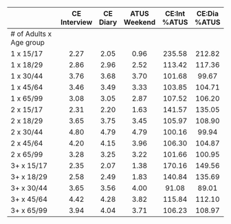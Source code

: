 
|                      | CE<br>Interview |  CE<br>Diary | ATUS<br>Weekend | CE:Int<br>%ATUS | CE:Dia<br>%ATUS |
| -------------------- | :----------: | :----------: | :----------: | :----------: | :----------: |
| # of Adults x Age group |              |              |              |              |              |
| 1 x 15/17            |         2.27 |         2.05 |         0.96 |       235.58 |       212.82 |
| 1 x 18/29            |         2.86 |         2.96 |         2.52 |       113.42 |       117.36 |
| 1 x 30/44            |         3.76 |         3.68 |         3.70 |       101.68 |        99.67 |
| 1 x 45/64            |         3.46 |         3.49 |         3.33 |       103.85 |       104.71 |
| 1 x 65/99            |         3.08 |         3.05 |         2.87 |       107.52 |       106.20 |
| 2 x 15/17            |         2.31 |         2.20 |         1.63 |       141.57 |       135.05 |
| 2 x 18/29            |         3.65 |         3.75 |         3.45 |       105.97 |       108.90 |
| 2 x 30/44            |         4.80 |         4.79 |         4.79 |       100.16 |        99.94 |
| 2 x 45/64            |         4.20 |         4.15 |         3.96 |       106.30 |       104.87 |
| 2 x 65/99            |         3.28 |         3.25 |         3.22 |       101.66 |       100.95 |
| 3+ x 15/17           |         2.35 |         2.07 |         1.38 |       170.16 |       149.56 |
| 3+ x 18/29           |         2.58 |         2.49 |         1.83 |       140.84 |       135.69 |
| 3+ x 30/44           |         3.65 |         3.56 |         4.00 |        91.08 |        89.01 |
| 3+ x 45/64           |         4.42 |         4.28 |         3.82 |       115.84 |       112.10 |
| 3+ x 65/99           |         3.94 |         4.04 |         3.71 |       106.23 |       108.97 |

